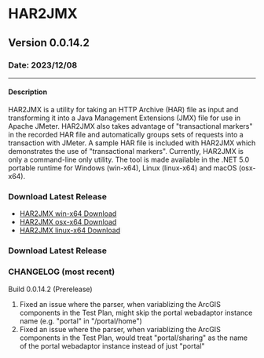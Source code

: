 # HAR2JMX
## Version 0.0.14.2
### Date: 2023/12/08

-------------------------------

#### Description 
HAR2JMX is a utility for taking an HTTP Archive (HAR) file as input and transforming it into a Java Management Extensions (JMX) file for use in Apache JMeter. HAR2JMX also takes advantage of "transactional markers" in the recorded HAR file and automatically groups sets of requests into a transaction with JMeter. A sample HAR file is included with HAR2JMX which demonstrates the use of "transactional markers". Currently, HAR2JMX is only a command-line only utility. The tool is made available in the .NET 5.0 portable runtime for Windows (win-x64), Linux (linux-x64) and macOS (osx-x64).

### Download Latest Release
- [HAR2JMX win-x64 Download](../../raw/main/binaries/v0.0.14.2/win-x64/har2jmx_win-x64.zip)
- [HAR2JMX osx-x64 Download](../../raw/main/binaries/v0.0.14.2/osx-x64/har2jmx_osx-x64.zip)
- [HAR2JMX linux-x64 Download](../../raw/main/binaries/v0.0.14.2/linux-x64/har2jmx_linux-x64.zip)
  
### Download Latest Release

### CHANGELOG (most recent)
Build 0.0.14.2 (Prerelease)
1. Fixed an issue where the parser, when variablizing the ArcGIS components in the Test Plan, might skip the portal webadaptor instance name (e.g. "portal" in "/portal/home")
2. Fixed an issue where the parser, when variablizing the ArcGIS components in the Test Plan, would treat "portal/sharing" as the name of the portal webadaptor instance instead of just "portal"

